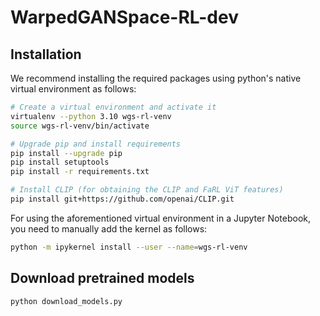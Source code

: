 # WarpedGANSpace-RL-dev

## Installation

We recommend installing the required packages using python's native virtual environment as follows:

```bash
# Create a virtual environment and activate it
virtualenv --python 3.10 wgs-rl-venv
source wgs-rl-venv/bin/activate

# Upgrade pip and install requirements
pip install --upgrade pip
pip install setuptools
pip install -r requirements.txt

# Install CLIP (for obtaining the CLIP and FaRL ViT features)
pip install git+https://github.com/openai/CLIP.git
```

For using the aforementioned virtual environment in a Jupyter Notebook, you need to manually add the kernel as follows:

```bash
python -m ipykernel install --user --name=wgs-rl-venv
```



## Download pretrained models

```bash
python download_models.py
```







